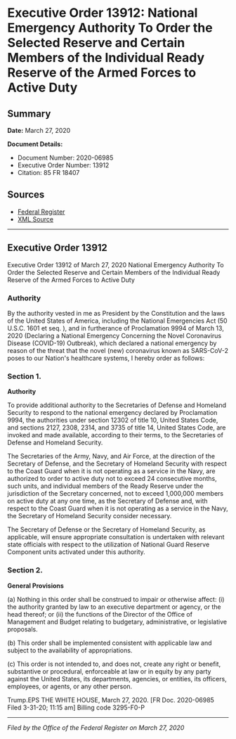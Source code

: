 # Executive Order 13912: National Emergency Authority To Order the Selected Reserve and Certain Members of the Individual Ready Reserve of the Armed Forces to Active Duty

## Summary

**Date:** March 27, 2020

**Document Details:**
- Document Number: 2020-06985
- Executive Order Number: 13912
- Citation: 85 FR 18407

## Sources
- [Federal Register](https://www.federalregister.gov/documents/2020/04/01/2020-06985/national-emergency-authority-to-order-the-selected-reserve-and-certain-members-of-the-individual)
- [XML Source](https://www.federalregister.gov/documents/full_text/xml/2020/04/01/2020-06985.xml)

---

## Executive Order 13912

Executive Order 13912 of March 27, 2020
National Emergency Authority To Order the Selected Reserve and Certain Members of the Individual Ready Reserve of the Armed Forces to Active Duty
### Authority

By the authority vested in me as President by the Constitution and the laws of the United States of America, including the National Emergencies Act (50 U.S.C. 1601 
et seq.
), and in furtherance of Proclamation 9994 of March 13, 2020 (Declaring a National Emergency Concerning the Novel Coronavirus Disease (COVID-19) Outbreak), which declared a national emergency by reason of the threat that the novel (new) coronavirus known as SARS-CoV-2 poses to our Nation's healthcare systems, I hereby order as follows:
### Section 1.

**Authority**

To provide additional authority to the Secretaries of Defense and Homeland Security to respond to the national emergency declared by Proclamation 9994, the authorities under section 12302 of title 10, United States Code, and sections 2127, 2308, 2314, and 3735 of title 14, United States Code, are invoked and made available, according to their terms, to the Secretaries of Defense and Homeland Security.

The Secretaries of the Army, Navy, and Air Force, at the direction of the Secretary of Defense, and the Secretary of Homeland Security with respect to the Coast Guard when it is not operating as a service in the Navy, are authorized to order to active duty not to exceed 24 consecutive months, such units, and individual members of the Ready Reserve under the jurisdiction of the Secretary concerned, not to exceed 1,000,000 members on active duty at any one time, as the Secretary of Defense and, with respect to the Coast Guard when it is not operating as a service in the Navy, the Secretary of Homeland Security consider necessary.

The Secretary of Defense or the Secretary of Homeland Security, as applicable, will ensure appropriate consultation is undertaken with relevant state officials with respect to the utilization of National Guard Reserve Component units activated under this authority.
### Section 2.

**General Provisions**

(a) Nothing in this order shall be construed to impair or otherwise affect:
    (i) the authority granted by law to an executive department or agency, or the head thereof; or
    (ii) the functions of the Director of the Office of Management and Budget relating to budgetary, administrative, or legislative proposals.

(b) This order shall be implemented consistent with applicable law and subject to the availability of appropriations.

(c) This order is not intended to, and does not, create any right or benefit, substantive or procedural, enforceable at law or in equity by any party against the United States, its departments, agencies, or entities, its officers, employees, or agents, or any other person.

Trump.EPS
THE WHITE HOUSE,
March 27, 2020.
[FR Doc. 2020-06985 
Filed 3-31-20; 11:15 am]
Billing code 3295-F0-P

---

*Filed by the Office of the Federal Register on March 27, 2020*
